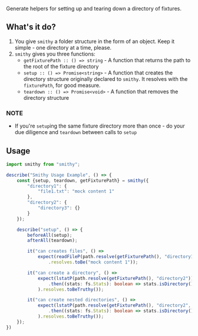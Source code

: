 Generate helpers for setting up and tearing down a directory of fixtures. 

## What's it do?
1. You give `smithy` a folder structure in the form of an object. Keep it simple - one directory at a time, please.
2. `smithy` gives you three functions:
    * `getFixturePath :: () => string` - A function that returns the path to the root of the fixture directory
    * `setup :: () => Promise<string>` - A function that creates the directory structure originally declared to `smithy`. It resolves with the `fixturePath`, for good measure.
    * `teardown :: () => Promise<void>` - A function that removes the directory structure

### NOTE
* If you're `setup`ing the same fixture directory more than once - do your due diligence and `teardown` between calls to `setup`

## Usage
```typescript
import smithy from "smithy";

describe("Smithy Usage Example", () => {
    const {setup, teardown, getFixturePath} = smithy({
        "directory1": {
            "file1.txt": "mock content 1"
        },
        "directory2": {
            "directory3": {}
        }
    });

    describe("setup", () => {
        beforeAll(setup);
        afterAll(teardown);

        it("can creates files", () =>
            expect(readFileP(path.resolve(getFixturePath(), "directory1/file1.txt"), "utf8"))
                .resolves.toBe("mock content 1"));

        it("can create a directory", () =>
            expect(lstatP(path.resolve(getFixturePath(), "directory2"))
                .then((stats: fs.Stats): boolean => stats.isDirectory())
            ).resolves.toBeTruthy());

        it("can create nested directories", () =>
            expect(lstatP(path.resolve(getFixturePath(), "directory2", "directory3"))
                .then((stats: fs.Stats): boolean => stats.isDirectory())
            ).resolves.toBeTruthy());
    });
})
```